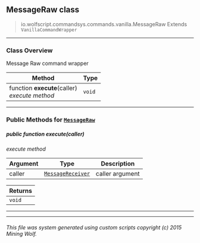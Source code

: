## MessageRaw __class__

>io.wolfscript.commandsys.commands.vanilla.MessageRaw
>Extends `VanillaCommandWrapper`

---

### Class Overview

Message Raw command wrapper

Method | Type   
--- | :--- 
 function __execute__(caller) <br> _execute method_ | `void`



---


### Public Methods for [`MessageRaw`](MessageRaw.md)

##### <a id='execute'></a>public  function __execute__(caller)

_execute method_

Argument | Type | Description  
--- | --- | --- 
caller | [`MessageReceiver`](..\..\..\chat\MessageReceiver.md) | caller argument

Returns | 
--- | 
`void` |


---
---


###### This file was system generated using custom scripts copyright (c) 2015 Mining Wolf.
	

